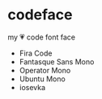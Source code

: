 # codeface
my 💗 code font face

- Fira Code
- Fantasque Sans Mono
- Operator Mono
- Ubuntu Mono
- iosevka